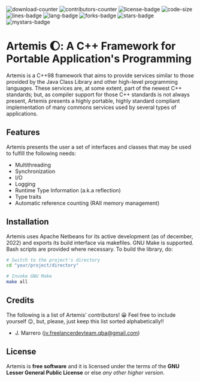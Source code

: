 ![download-counter](https://img.shields.io/github/downloads/JavierMarrero/libartemis-cxx-runtime/total?style=for-the-badge)
![contributors-counter](https://img.shields.io/github/contributors/JavierMarrero/libartemis-cxx-runtime?color=green)
![license-badge](https://img.shields.io/github/license/JavierMarrero/libartemis-cxx-runtime?style=for-the-badge)
![code-size](https://img.shields.io/github/languages/code-size/JavierMarrero/libartemis-cxx-runtime?style=for-the-badge)
![lines-badge](https://img.shields.io/tokei/lines/github/JavierMarrero/libartemis-cxx-runtime?style=for-the-badge)
![lang-badge](https://img.shields.io/github/languages/top/JavierMarrero/libartemis-cxx-runtime?style=for-the-badge)
![forks-badge](https://img.shields.io/github/forks/JavierMarrero/libartemis-cxx-runtime?style=for-the-badge)
![stars-badge](https://img.shields.io/github/stars/JavierMarrero/libartemis-cxx-runtime?style=for-the-badge)
![mystars-badge](https://img.shields.io/github/stars/JavierMarrero?affiliations=OWNER%2CCOLLABORATOR%2CORGANIZATION_MEMBER&style=social)

# Artemis :moon:: A C++ Framework for Portable Application's Programming

Artemis is a C++98 framework that aims to provide services similar to those provided by the Java Class Library and other high-level programming languages. These services are,
at some extent, part of the newest C++ standards; but, as compiler support for those C++ standards is not always present, Artemis presents a highly portable, highly standard
compliant implementation of many commons services used by several types of applications.

## Features

Artemis presents the user a set of interfaces and classes that may be used to fulfill the following needs:

- Multithreading
- Synchronization
- I/O
- Logging
- Runtime Type Information (a.k.a reflection)
- Type traits
- Automatic reference counting (RAII memory management)

## Installation

Artemis uses Apache Netbeans for its active development (as of december, 2022) and exports its build interface via makefiles. GNU Make is supported. Bash scripts are provided where necessary. To build the library, do:

```bash 
# Switch to the project's directory
cd "your/project/directory"

# Invoke GNU Make
make all
```

## Credits

The following is a list of Artemis' contributors! :grinning: Feel free to include yourself :wink:, but, please, just keep this list sorted alphabetically!!

- J. Marrero (jv.freelancerdevteam.qba@gmail.com)

## License

Artemis is **free software** and it is licensed under the terms of the **GNU Lesser General Public License** or else *any other higher version*. 

